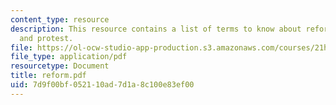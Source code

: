 ```yaml
---
content_type: resource
description: This resource contains a list of terms to know about reform, revival,
  and protest.
file: https://ol-ocw-studio-app-production.s3.amazonaws.com/courses/21h-571-the-making-of-modern-south-asia-fall-2006/7d9f00bf052110ad7d1a8c100e83ef00_reform.pdf
file_type: application/pdf
resourcetype: Document
title: reform.pdf
uid: 7d9f00bf-0521-10ad-7d1a-8c100e83ef00
---
```

